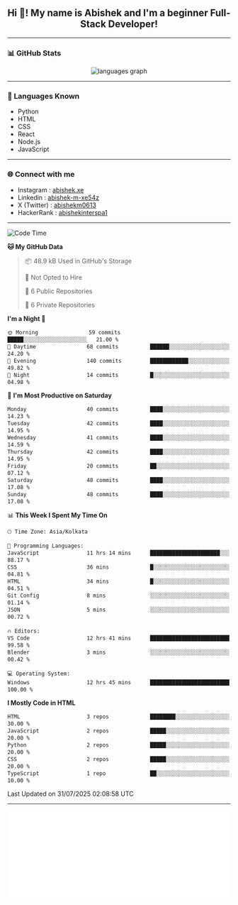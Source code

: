 <h2 align="center">Hi 👋! My name is <b>Abishek</b> and I'm a beginner Full-Stack Developer!</h2>

---

### 📊 GitHub Stats

<div align="center">
  <img src="https://github-readme-stats.vercel.app/api/top-langs/?username=Abishek-Web-Co&theme=react&show_icons=true&hide_border=true&layout=compact" height="150" alt="languages graph" />
</div>

---

### 🧠 Languages Known

- Python  
- HTML  
- CSS  
- React  
- Node.js  
- JavaScript  

---


### 🌐 Connect with me

- Instagram   : [abishek.xe](https://www.instagram.com/abishek.xe/)
- Linkedin    : [abishek-m-xe54z](https://www.linkedin.com/in/abishek-m-xe54z/)
- X (Twitter) : [abishekm0613](https://x.com/abishekm0613)
- HackerRank  : [abishekinterspa1](https://www.hackerrank.com/profile/abishekinterspa1)

---

<!--START_SECTION:waka-->
![Code Time](http://img.shields.io/badge/Code%20Time-85%20hrs%2027%20mins-blue)

**🐱 My GitHub Data** 

> 📦 48.9 kB Used in GitHub's Storage 
 > 
> 🚫 Not Opted to Hire
 > 
> 📜 6 Public Repositories 
 > 
> 🔑 6 Private Repositories 
 > 
**I'm a Night 🦉** 

```text
🌞 Morning                59 commits          █████░░░░░░░░░░░░░░░░░░░░   21.00 % 
🌆 Daytime                68 commits          ██████░░░░░░░░░░░░░░░░░░░   24.20 % 
🌃 Evening                140 commits         ████████████░░░░░░░░░░░░░   49.82 % 
🌙 Night                  14 commits          █░░░░░░░░░░░░░░░░░░░░░░░░   04.98 % 
```
📅 **I'm Most Productive on Saturday** 

```text
Monday                   40 commits          ████░░░░░░░░░░░░░░░░░░░░░   14.23 % 
Tuesday                  42 commits          ████░░░░░░░░░░░░░░░░░░░░░   14.95 % 
Wednesday                41 commits          ████░░░░░░░░░░░░░░░░░░░░░   14.59 % 
Thursday                 42 commits          ████░░░░░░░░░░░░░░░░░░░░░   14.95 % 
Friday                   20 commits          ██░░░░░░░░░░░░░░░░░░░░░░░   07.12 % 
Saturday                 48 commits          ████░░░░░░░░░░░░░░░░░░░░░   17.08 % 
Sunday                   48 commits          ████░░░░░░░░░░░░░░░░░░░░░   17.08 % 
```


📊 **This Week I Spent My Time On** 

```text
🕑︎ Time Zone: Asia/Kolkata

💬 Programming Languages: 
JavaScript               11 hrs 14 mins      ██████████████████████░░░   88.17 % 
CSS                      36 mins             █░░░░░░░░░░░░░░░░░░░░░░░░   04.81 % 
HTML                     34 mins             █░░░░░░░░░░░░░░░░░░░░░░░░   04.51 % 
Git Config               8 mins              ░░░░░░░░░░░░░░░░░░░░░░░░░   01.14 % 
JSON                     5 mins              ░░░░░░░░░░░░░░░░░░░░░░░░░   00.72 % 

🔥 Editors: 
VS Code                  12 hrs 41 mins      █████████████████████████   99.58 % 
Blender                  3 mins              ░░░░░░░░░░░░░░░░░░░░░░░░░   00.42 % 

💻 Operating System: 
Windows                  12 hrs 45 mins      █████████████████████████   100.00 % 
```

**I Mostly Code in HTML** 

```text
HTML                     3 repos             ████████░░░░░░░░░░░░░░░░░   30.00 % 
JavaScript               2 repos             █████░░░░░░░░░░░░░░░░░░░░   20.00 % 
Python                   2 repos             █████░░░░░░░░░░░░░░░░░░░░   20.00 % 
CSS                      2 repos             █████░░░░░░░░░░░░░░░░░░░░   20.00 % 
TypeScript               1 repo              ██░░░░░░░░░░░░░░░░░░░░░░░   10.00 % 
```




 Last Updated on 31/07/2025 02:08:58 UTC
<!--END_SECTION:waka-->

---

<div align="center">
  <a href="https://abish-file.web.app/" target="_blank" rel="noopener noreferrer"><img height="200" src="pic.png" alt="Profile Picture" /></a>
</div>

